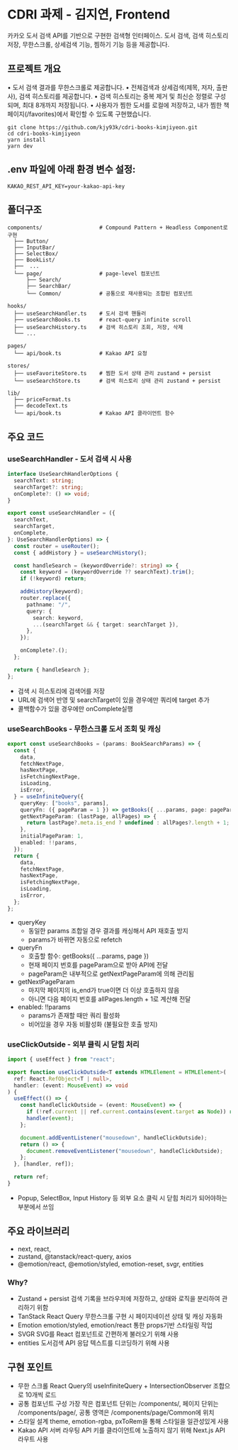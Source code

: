 # CDRI 과제 - 김지연, Frontend

카카오 도서 검색 API를 기반으로 구현한 검색형 인터페이스.
도서 검색, 검색 히스토리 저장, 무한스크롤, 상세검색 기능, 찜하기 기능 등을 제공합니다.

## 프로젝트 개요

•	도서 검색 결과를 무한스크롤로 제공합니다.
•	전체검색과 상세검색(제목, 저자, 출판사), 검색 히스토리를 제공합니다.
•	검색 히스토리는 중복 제거 및 최신순 정렬로 구성되며, 최대 8개까지 저장됩니다.
•	사용자가 찜한 도서를 로컬에 저장하고, 내가 찜한 책 페이지(/favorites)에서 확인할 수 있도록 구현했습니다.

```
git clone https://github.com/kjy93k/cdri-books-kimjiyeon.git
cd cdri-books-kimjiyeon
yarn install
yarn dev
```

## .env 파일에 아래 환경 변수 설정:

```
KAKAO_REST_API_KEY=your-kakao-api-key
```


## 폴더구조
```
components/                  # Compound Pattern + Headless Component로 구현
  ├── Button/
  ├── InputBar/
  ├── SelectBox/
  ├── BookList/
  ├──  ...      
  └── page/                  # page-level 컴포넌트
      ├── Search/
      ├── SearchBar/
      └── Common/            # 공통으로 재사용되는 조합된 컴포넌트

hooks/
  ├── useSearchHandler.ts    # 도서 검색 핸들러
  ├── useSearchBooks.ts      # react-query infinite scroll
  ├── useSearchHistory.ts    # 검색 히스토리 조회, 저장, 삭제
  └── ...

pages/
  └── api/book.ts            # Kakao API 요청

stores/
  ├── useFavoriteStore.ts    # 찜한 도서 상태 관리 zustand + persist
  └── useSearchStore.ts      # 검색 히스토리 상태 관리 zustand + persist

lib/
  ├── priceFormat.ts
  ├── decodeText.ts                  
  └── api/book.ts            # Kakao API 클라이언트 함수
```

## 주요 코드

### useSearchHandler - 도서 검색 시 사용

```ts
interface UseSearchHandlerOptions {
  searchText: string;
  searchTarget?: string;
  onComplete?: () => void;
}

export const useSearchHandler = ({
  searchText,
  searchTarget,
  onComplete,
}: UseSearchHandlerOptions) => {
  const router = useRouter();
  const { addHistory } = useSearchHistory();

  const handleSearch = (keywordOverride?: string) => {
    const keyword = (keywordOverride ?? searchText).trim();
    if (!keyword) return;

    addHistory(keyword);
    router.replace({
      pathname: "/",
      query: {
        search: keyword,
        ...(searchTarget && { target: searchTarget }),
      },
    });

    onComplete?.();
  };

  return { handleSearch };
};

```
- 검색 시 히스토리에 검색어를 저장
- URL에 검색어 반영 및 searchTarget이 있을 경우에만 쿼리에 target 추가
- 콜백함수가 있을 경우에만 onComplete실행

### useSearchBooks - 무한스크롤 도서 조회 및 캐싱

```ts
export const useSearchBooks = (params: BookSearchParams) => {
  const {
    data,
    fetchNextPage,
    hasNextPage,
    isFetchingNextPage,
    isLoading,
    isError,
  } = useInfiniteQuery({
    queryKey: ["books", params],
    queryFn: ({ pageParam = 1 }) => getBooks({ ...params, page: pageParam }),
    getNextPageParam: (lastPage, allPages) => {
      return lastPage?.meta.is_end ? undefined : allPages?.length + 1;
    },
    initialPageParam: 1,
    enabled: !!params,
  });
  return {
    data,
    fetchNextPage,
    hasNextPage,
    isFetchingNextPage,
    isLoading,
    isError,
  };
};

```
- queryKey
	-	동일한 params 조합일 경우 결과를 캐싱해서 API 재호출 방지
	-	params가 바뀌면 자동으로 refetch
- queryFn
	-	호출할 함수: getBooks({ ...params, page })
	-	현재 페이지 번호를 pageParam으로 받아 API에 전달
	-	pageParam은 내부적으로 getNextPageParam에 의해 관리됨
- getNextPageParam
	-	마지막 페이지의 is_end가 true이면 더 이상 호출하지 않음
	-	아니면 다음 페이지 번호를 allPages.length + 1로 계산해 전달
- enabled: !!params
	-	params가 존재할 때만 쿼리 활성화
	-	비어있을 경우 자동 비활성화 (불필요한 호출 방지)

### useClickOutside - 외부 클릭 시 닫힘 처리

```ts
import { useEffect } from "react";

export function useClickOutside<T extends HTMLElement = HTMLElement>(
  ref: React.RefObject<T | null>,
  handler: (event: MouseEvent) => void
) {
  useEffect(() => {
    const handleClickOutside = (event: MouseEvent) => {
      if (!ref.current || ref.current.contains(event.target as Node)) return;
      handler(event);
    };

    document.addEventListener("mousedown", handleClickOutside);
    return () => {
      document.removeEventListener("mousedown", handleClickOutside);
    };
  }, [handler, ref]);

  return ref;
}

```

- Popup, SelectBox, Input History 등 외부 요소 클릭 시 닫힘 처리가 되어야하는 부분에서 쓰임

## 주요 라이브러리

- next, react, 
- zustand, @tanstack/react-query, axios
- @emotion/react, @emotion/styled, emotion-reset, svgr, entities

### Why?

- Zustand + persist
  검색 기록을 브라우저에 저장하고, 상태와 로직을 분리하여 관리하기 위함
- TanStack React Query
  무한스크롤 구현 시 페이지네이션 상태 및 캐싱 자동화
- Emotion
  emotion/styled, emotion/react 통한 props기반 스타일링 작업
- SVGR
  SVG를 React 컴포넌트로 간편하게 불러오기 위해 사용
-	entities
  도서검색 API 응답 텍스트를 디코딩하기 위해 사용

## 구현 포인트

-	무한 스크롤
  React Query의 useInfiniteQuery + IntersectionObserver 조합으로 10개씩 로드
-	공통 컴포넌트 구성
  가장 작은 컴포넌트 단위는 /components/, 페이지 단위는 /components/page/, 공통 영역은     /components/page/Common에 위치
-	스타일 설계
  theme, emotion-rgba, pxToRem을 통해 스타일을 일관성있게 사용
- Kakao API 서버 라우팅
API 키를 클라이언트에 노출하지 않기 위해 Next.js API 라우트 사용

